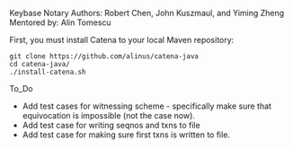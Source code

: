 Keybase Notary
Authors: Robert Chen, John Kuszmaul, and Yiming Zheng
Mentored by: Alin Tomescu

First, you must install Catena to your local Maven repository:

	git clone https://github.com/alinus/catena-java
	cd catena-java/
	./install-catena.sh

To_Do

- Add test cases for witnessing scheme - specifically make sure that
  equivocation is impossible (not the case now).
- Add test case for writing seqnos and txns to file
- Add test case for making sure first txns is written to file.